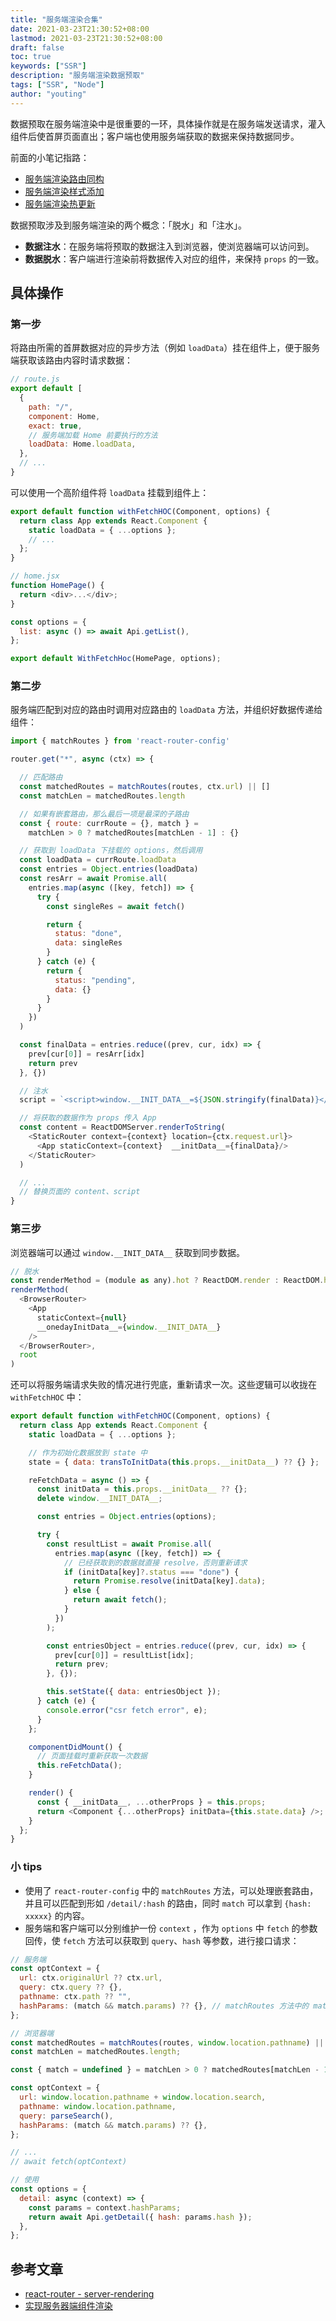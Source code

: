 ```yaml
---
title: "服务端渲染合集"
date: 2021-03-23T21:30:52+08:00
lastmod: 2021-03-23T21:30:52+08:00
draft: false
toc: true
keywords: ["SSR"]
description: "服务端渲染数据预取"
tags: ["SSR", "Node"]
author: "youting"
---
```


数据预取在服务端渲染中是很重要的一环，具体操作就是在服务端发送请求，灌入组件后使首屏页面直出；客户端也使用服务端获取的数据来保持数据同步。

<!--more-->

前面的小笔记指路：

- [服务端渲染路由同构](../../daily/8-ssr-2/)
- [服务端渲染样式添加](../../daily/9-ssr-3/)
- [服务端渲染热更新](../../daily/10-ssr-4/)

数据预取涉及到服务端渲染的两个概念：「脱水」和「注水」。

- **数据注水**：在服务端将预取的数据注入到浏览器，使浏览器端可以访问到。
- **数据脱水**：客户端进行渲染前将数据传入对应的组件，来保持 `props` 的一致。

## 具体操作

### 第一步

将路由所需的首屏数据对应的异步方法（例如 `loadData`）挂在组件上，便于服务端获取该路由内容时请求数据：

```js
// route.js
export default [
  {
    path: "/",
    component: Home,
    exact: true,
    // 服务端加载 Home 前要执行的方法
    loadData: Home.loadData,
  },
  // ...
}
```

可以使用一个高阶组件将 `loadData` 挂载到组件上：

```js
export default function withFetchHOC(Component, options) {
  return class App extends React.Component {
    static loadData = { ...options };
    // ...
  };
}

// home.jsx
function HomePage() {
  return <div>...</div>;
}

const options = {
  list: async () => await Api.getList(),
};

export default WithFetchHoc(HomePage, options);
```

### 第二步

服务端匹配到对应的路由时调用对应路由的 `loadData` 方法，并组织好数据传递给组件：

```js
import { matchRoutes } from 'react-router-config'

router.get("*", async (ctx) => {

  // 匹配路由
  const matchedRoutes = matchRoutes(routes, ctx.url) || []
  const matchLen = matchedRoutes.length

  // 如果有嵌套路由，那么最后一项是最深的子路由
  const { route: currRoute = {}, match } =
    matchLen > 0 ? matchedRoutes[matchLen - 1] : {}

  // 获取到 loadData 下挂载的 options，然后调用
  const loadData = currRoute.loadData
  const entries = Object.entries(loadData)
  const resArr = await Promise.all(
    entries.map(async ([key, fetch]) => {
      try {
        const singleRes = await fetch()

        return {
          status: "done",
          data: singleRes
        }
      } catch (e) {
        return {
          status: "pending",
          data: {}
        }
      }
    })
  )

  const finalData = entries.reduce((prev, cur, idx) => {
    prev[cur[0]] = resArr[idx]
    return prev
  }, {})

  // 注水
  script = `<script>window.__INIT_DATA__=${JSON.stringify(finalData)}</script>`

  // 将获取的数据作为 props 传入 App
  const content = ReactDOMServer.renderToString(
    <StaticRouter context={context} location={ctx.request.url}>
      <App staticContext={context}  __initData__={finalData}/>
    </StaticRouter>
  )

  // ...
  // 替换页面的 content、script
}
```

### 第三步

浏览器端可以通过 `window.__INIT_DATA__` 获取到同步数据。

```js
// 脱水
const renderMethod = (module as any).hot ? ReactDOM.render : ReactDOM.hydrate
renderMethod(
  <BrowserRouter>
    <App
      staticContext={null}
      __onedayInitData__={window.__INIT_DATA__}
    />
  </BrowserRouter>,
  root
)
```

还可以将服务端请求失败的情况进行兜底，重新请求一次。这些逻辑可以收拢在 `withFetchHOC` 中：

```js
export default function withFetchHOC(Component, options) {
  return class App extends React.Component {
    static loadData = { ...options };

    // 作为初始化数据放到 state 中
    state = { data: transToInitData(this.props.__initData__) ?? {} };

    reFetchData = async () => {
      const initData = this.props.__initData__ ?? {};
      delete window.__INIT_DATA__;

      const entries = Object.entries(options);

      try {
        const resultList = await Promise.all(
          entries.map(async ([key, fetch]) => {
            // 已经获取到的数据就直接 resolve，否则重新请求
            if (initData[key]?.status === "done") {
              return Promise.resolve(initData[key].data);
            } else {
              return await fetch();
            }
          })
        );

        const entriesObject = entries.reduce((prev, cur, idx) => {
          prev[cur[0]] = resultList[idx];
          return prev;
        }, {});

        this.setState({ data: entriesObject });
      } catch (e) {
        console.error("csr fetch error", e);
      }
    };

    componentDidMount() {
      // 页面挂载时重新获取一次数据
      this.reFetchData();
    }

    render() {
      const { __initData__, ...otherProps } = this.props;
      return <Component {...otherProps} initData={this.state.data} />;
    }
  };
}
```

### 小 tips

- 使用了 `react-router-config` 中的 `matchRoutes` 方法，可以处理嵌套路由，并且可以匹配到形如 `/detail/:hash` 的路由，同时 `match` 可以拿到 `{hash: xxxxx}` 的内容。
- 服务端和客户端可以分别维护一份 `context` ，作为 `options` 中 `fetch` 的参数回传，使 `fetch` 方法可以获取到 `query`、`hash` 等参数，进行接口请求：

```js
// 服务端
const optContext = {
  url: ctx.originalUrl ?? ctx.url,
  query: ctx.query ?? {},
  pathname: ctx.path ?? "",
  hashParams: (match && match.params) ?? {}, // matchRoutes 方法中的 match
};

// 浏览器端
const matchedRoutes = matchRoutes(routes, window.location.pathname) || [];
const matchLen = matchedRoutes.length;

const { match = undefined } = matchLen > 0 ? matchedRoutes[matchLen - 1] : {};

const optContext = {
  url: window.location.pathname + window.location.search,
  pathname: window.location.pathname,
  query: parseSearch(),
  hashParams: (match && match.params) ?? {},
};

// ...
// await fetch(optContext)

// 使用
const options = {
  detail: async (context) => {
    const params = context.hashParams;
    return await Api.getDetail({ hash: params.hash });
  },
};
```

## 参考文章

- [react-router - server-rendering](https://reactrouter.com/web/guides/server-rendering)
- [实现服务器端组件渲染](https://nirodu.com/n-book/react/react_ssr.html#%E5%AE%9E%E7%8E%B0%E6%9C%8D%E5%8A%A1%E5%99%A8%E7%AB%AF%E7%BB%84%E4%BB%B6%E6%B8%B2%E6%9F%93)
